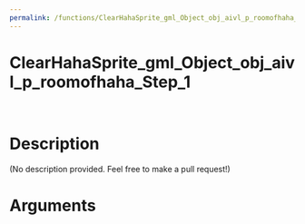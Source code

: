```yaml
---
permalink: /functions/ClearHahaSprite_gml_Object_obj_aivl_p_roomofhaha_Step_1
---
```

# ClearHahaSprite_gml_Object_obj_aivl_p_roomofhaha_Step_1  
&nbsp;  
# Description  
(No description provided. Feel free to make a pull request!) 
&nbsp;  
# Arguments


